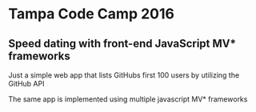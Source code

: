 
# Tampa Code Camp 2016

## Speed dating with front-end JavaScript MV* frameworks

Just a simple web app that lists GitHubs first 100 users by utilizing the GitHub API

The same app is implemented using multiple javascript MV* frameworks
